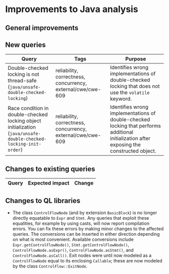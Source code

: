 # Improvements to Java analysis

## General improvements


## New queries

| **Query**                   | **Tags**  | **Purpose**                                                        |
|-----------------------------|-----------|--------------------------------------------------------------------|
| Double-checked locking is not thread-safe (`java/unsafe-double-checked-locking`) | reliability, correctness, concurrency, external/cwe/cwe-609 | Identifies wrong implementations of double-checked locking that does not use the `volatile` keyword. |
| Race condition in double-checked locking object initialization (`java/unsafe-double-checked-locking-init-order`) | reliability, correctness, concurrency, external/cwe/cwe-609 | Identifies wrong implementations of double-checked locking that performs additional initialization after exposing the constructed object. |

## Changes to existing queries

| **Query**                  | **Expected impact**    | **Change**                                                       |
|----------------------------|------------------------|------------------------------------------------------------------|

## Changes to QL libraries

* The class `ControlFlowNode` (and by extension `BasicBlock`) is no longer
  directly equatable to `Expr` and `Stmt`. Any queries that exploit these
  equalities, for example by using casts, will now report compilation errors.
  You can fix these errors by making minor changes to the affected queries.
  The conversions can be inserted in either direction depending on what is most
  convenient. Available conversions include `Expr.getControlFlowNode()`,
  `Stmt.getControlFlowNode()`, `ControlFlowNode.asExpr()`,
  `ControlFlowNode.asStmt()`, and `ControlFlowNode.asCall()`.
  Exit nodes were until now modeled as a `ControlFlowNode` equal to its
  enclosing `Callable`; these are now modeled by the class `ControlFlow::ExitNode`.

